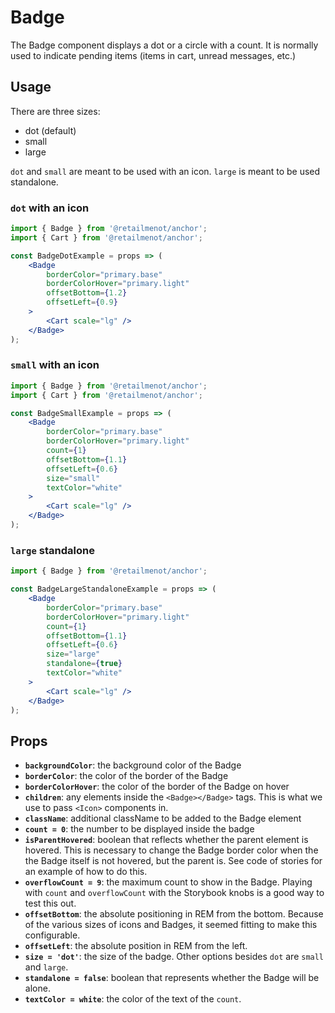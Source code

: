 # Badge

The Badge component displays a dot or a circle with a count. It is normally used to indicate pending items (items in cart, unread messages, etc.)

## Usage

There are three sizes:

-   dot (default)
-   small
-   large

`dot` and `small` are meant to be used with an icon. `large` is meant to be used standalone.

### `dot` with an icon

```jsx
import { Badge } from '@retailmenot/anchor';
import { Cart } from '@retailmenot/anchor';

const BadgeDotExample = props => (
    <Badge
        borderColor="primary.base"
        borderColorHover="primary.light"
        offsetBottom={1.2}
        offsetLeft={0.9}
    >
        <Cart scale="lg" />
    </Badge>
);
```

### `small` with an icon

```jsx
import { Badge } from '@retailmenot/anchor';
import { Cart } from '@retailmenot/anchor';

const BadgeSmallExample = props => (
    <Badge
        borderColor="primary.base"
        borderColorHover="primary.light"
        count={1}
        offsetBottom={1.1}
        offsetLeft={0.6}
        size="small"
        textColor="white"
    >
        <Cart scale="lg" />
    </Badge>
);
```

### `large` standalone

```jsx
import { Badge } from '@retailmenot/anchor';

const BadgeLargeStandaloneExample = props => (
    <Badge
        borderColor="primary.base"
        borderColorHover="primary.light"
        count={1}
        offsetBottom={1.1}
        offsetLeft={0.6}
        size="large"
        standalone={true}
        textColor="white"
    >
        <Cart scale="lg" />
    </Badge>
);
```

## Props

-   **`backgroundColor`**: the background color of the Badge
-   **`borderColor`**: the color of the border of the Badge
-   **`borderColorHover`**: the color of the border of the Badge on hover
-   **`children`**: any elements inside the `<Badge></Badge>` tags. This is what we use to pass `<Icon>` components in.
-   **`className`**: additional className to be added to the Badge element
-   **`count = 0`**: the number to be displayed inside the badge
-   **`isParentHovered`**: boolean that reflects whether the parent element is hovered. This is necessary to change the Badge border color when the the Badge itself is not hovered, but the parent is. See code of stories for an example of how to do this.
-   **`overflowCount = 9`**: the maximum count to show in the Badge. Playing with `count` and `overflowCount` with the Storybook knobs is a good way to test this out.
-   **`offsetBottom`**: the absolute positioning in REM from the bottom. Because of the various sizes of icons and Badges, it seemed fitting to make this configurable.
-   **`offsetLeft`**: the absolute position in REM from the left.
-   **`size = 'dot'`**: the size of the badge. Other options besides `dot` are `small` and `large`.
-   **`standalone = false`**: boolean that represents whether the Badge will be alone.
-   **`textColor = white`**: the color of the text of the `count`.
